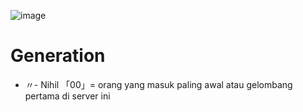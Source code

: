 ![image](https://github.com/osiic/atlantis-report/assets/96474947/933b2c5d-1c1e-4363-a40f-6e12fff293b9)

# Generation
- 〃- Nihil 「00」= orang yang masuk paling awal atau gelombang pertama di server ini
